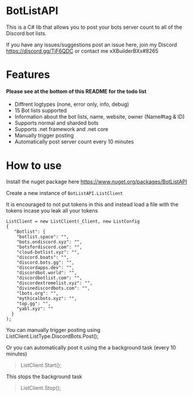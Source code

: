 # BotListAPI
This is a C# lib that allows you to post your bots server count to all of the Discord bot lists.

If you have any issues/suggestions post an issue here, join my Discord https://discord.gg/TjF6QDC or contact me xXBuilderBXx#8265

# Features
#### Please see at the bottom of this README for the todo list
- Diffrent logtypes (none, error only, info, debug)
- 15 Bot lists supported
- Information about the bot lists, name, website, owner (Name#tag & ID)
- Supports normal and sharded bots
- Supports .net framework and .net core
- Manually trigger posting
- Automatically post server count every 10 minutes

# How to use
Install the nuget package here https://www.nuget.org/packages/BotListAPI

Create a new instance of `BotListAPI.ListClient`

It is encouraged to not put tokens in this and instead load a file with the tokens incase you leak all your tokens
```
ListClient = new ListClient(_Client, new ListConfig
{
   "Botlist": {
    "botlist.space": "",
	"bots.ondiscord.xyz": "",
	"botsfordiscord.com": "",
	"cloud-botlist.xyz": "",
	"discord.boats": "",
	"discord.bots.gg": "",
	"discordapps.dev": "",
	"discordbot.world": "",
	"discordbotlist.com": "",
	"discordextremelist.xyz": "",
	"divinediscordbots.com": "",
	"lbots.org": "",
	"mythicalbots.xyz": "",
	"top.gg": "",
	"yabl.xyz": ""
  }
);
```
You can manually trigger posting using
ListClient.ListType.DiscordBots.Post();

Or you can automatically post it using the a background task (every 10 minutes)

> ListClient.Start();

This stops the background task

> ListClient.Stop();
